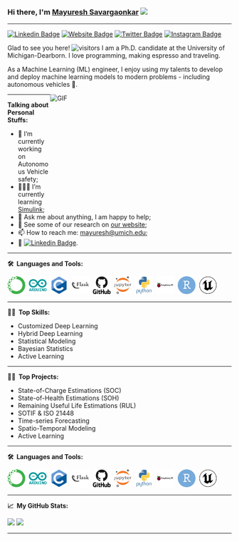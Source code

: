 ### Hi there, I'm <a href="https://scholar.google.com/citations?user=vwMP9CcAAAAJ&hl=en" target="_blank">Mayuresh Savargaonkar</a> <img src="https://media.giphy.com/media/hvRJCLFzcasrR4ia7z/giphy.gif" width="25px">

---
[![Linkedin Badge](https://img.shields.io/badge/-LinkedIn-0e76a8?style=flat-square&logo=Linkedin&logoColor=white)](https://linkedin.com/in/mayuresh-savargaonkar)
[![Website Badge](https://img.shields.io/badge/Website-3b5998?style=flat-square&logo=google-chrome&logoColor=white)](https://irda.club)
[![Twitter Badge](https://img.shields.io/badge/-Twitter-00acee?style=flat-square&logo=Twitter&logoColor=white)](https://twitter.com/mayuresh1016)
[![Instagram Badge](https://img.shields.io/badge/-Instagram-e4405f?style=flat-square&logo=Instagram&logoColor=white)](https://instagram.com/mayursava/)

Glad to see you here! ![visitors](https://visitor-badge.glitch.me/badge?page_id=mayuresh1016.mayuresh1016)
I am a Ph.D. candidate at the University of Michigan-Dearborn. I love programming, making espresso and traveling.

As a Machine Learning (ML) engineer, I enjoy using my talents to develop and deploy machine learning models to modern problems - including autonomous vehicles 🚗. 


<img align="right" alt="GIF" src="https://github.com/Gapur/Gapur/blob/master/coding.gif?raw=true" width="408" height="258" />

---
**Talking about Personal Stuffs:**
- 🚗 I’m currently working on Autonomous Vehicle safety;
- 👨🏽‍💻 I’m currently learning [Simulink](https://www.mathworks.com/help/mpc/ug/highway-lane-change.html);
- 💬 Ask me about anything, I am happy to help;
- 📝 See some of our research on [our website](https:irda.club);
- 📫 How to reach me: mayuresh@umich.edu;
- 📝 [![Linkedin Badge](https://img.shields.io/badge/-LinkedIn-0e76a8?style=flat-square&logo=Linkedin&logoColor=white)](https://linkedin.com/in/mayuresh-savargaonkar).

---
**🛠 &nbsp;Languages and Tools:**
<p>
<img src="https://github.com/devicons/devicon/blob/master/icons/anaconda/anaconda-original.svg" title="Anaconda" alt="Anaconda" width="40" height="40"/>&nbsp;
<img src="https://github.com/devicons/devicon/blob/master/icons/arduino/arduino-original-wordmark.svg" title="Arduino" alt="Arduino" width="40" height="40"/>&nbsp;
<img src="https://github.com/devicons/devicon/blob/master/icons/c/c-original.svg" title="C" alt="C" width="40" height="40"/>&nbsp;
<img src="https://github.com/devicons/devicon/blob/master/icons/flask/flask-original-wordmark.svg" title="Flask" alt="Flask" width="40" height="40"/>&nbsp;
<img src="https://github.com/devicons/devicon/blob/master/icons/github/github-original-wordmark.svg" title="GitHub" alt="GitHub" width="40" height="40"/>&nbsp;
<img src="https://github.com/devicons/devicon/blob/master/icons/jupyter/jupyter-original-wordmark.svg" title="Jupyter" alt="Jupyter" width="40" height="40"/>&nbsp;
<img src="https://github.com/devicons/devicon/blob/master/icons/python/python-original-wordmark.svg" title="Python" alt="Python" width="40" height="40"/>&nbsp;
<img src="https://github.com/devicons/devicon/blob/master/icons/raspberrypi/raspberrypi-original-wordmark.svg" title="RaspberryPi" alt="RaspberryPi" width="40" height="40"/>&nbsp;
<img src="https://github.com/devicons/devicon/blob/master/icons/rstudio/rstudio-original.svg" title="R" alt="R" width="40" height="40"/>&nbsp;
<img src="https://github.com/devicons/devicon/blob/master/icons/unrealengine/unrealengine-original.svg" title="UE" alt="UE" width="40" height="40"/>&nbsp;
</p>

---
**✍🏼 &nbsp;Top Skills:**
- Customized Deep Learning
- Hybrid Deep Learning
- Statistical Modeling
- Bayesian Statistics
- Active Learning

---
**✍🏼 &nbsp;Top Projects:**
- State-of-Charge Estimations (SOC)
- State-of-Health Estimations (SOH)
- Remaining Useful Life Estimations (RUL)
- SOTIF & ISO 21448
- Time-series Forecasting
- Spatio-Temporal Modeling 
- Active Learning

---
**🛠 &nbsp;Languages and Tools:**
<p>
<img src="https://github.com/devicons/devicon/blob/master/icons/anaconda/anaconda-original.svg" title="Anaconda" alt="Anaconda" width="40" height="40"/>&nbsp;
<img src="https://github.com/devicons/devicon/blob/master/icons/arduino/arduino-original-wordmark.svg" title="Arduino" alt="Arduino" width="40" height="40"/>&nbsp;
<img src="https://github.com/devicons/devicon/blob/master/icons/c/c-original.svg" title="C" alt="C" width="40" height="40"/>&nbsp;
<img src="https://github.com/devicons/devicon/blob/master/icons/flask/flask-original-wordmark.svg" title="Flask" alt="Flask" width="40" height="40"/>&nbsp;
<img src="https://github.com/devicons/devicon/blob/master/icons/github/github-original-wordmark.svg" title="GitHub" alt="GitHub" width="40" height="40"/>&nbsp;
<img src="https://github.com/devicons/devicon/blob/master/icons/jupyter/jupyter-original-wordmark.svg" title="Jupyter" alt="Jupyter" width="40" height="40"/>&nbsp;
<img src="https://github.com/devicons/devicon/blob/master/icons/python/python-original-wordmark.svg" title="Python" alt="Python" width="40" height="40"/>&nbsp;
<img src="https://github.com/devicons/devicon/blob/master/icons/raspberrypi/raspberrypi-original-wordmark.svg" title="RaspberryPi" alt="RaspberryPi" width="40" height="40"/>&nbsp;
<img src="https://github.com/devicons/devicon/blob/master/icons/rstudio/rstudio-original.svg" title="R" alt="R" width="40" height="40"/>&nbsp;
<img src="https://github.com/devicons/devicon/blob/master/icons/unrealengine/unrealengine-original.svg" title="UE" alt="UE" width="40" height="40"/>&nbsp;
</p>

---
**📈 &nbsp;My GitHub Stats:**
<p>
<img height="180em" src="https://github-readme-stats.vercel.app/api?username=mayuresh1016&show_icons=true&hide_border=true&&count_private=true&include_all_commits=true" />

<img height="120em" src="https://github-readme-stats.vercel.app/api/top-langs/?username=mayuresh1016&exclude_repo=KNN-Image-Classification&show_icons=true&hide_border=true&layout=compact&langs_count=8"/>
</p>

---

